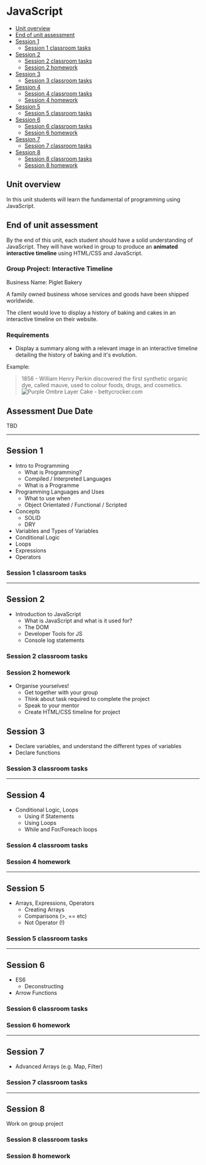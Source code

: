 # JavaScript

* [Unit overview](#unit-overview)
* [End of unit assessment](#end-of-unit-assessment)
* [Session 1](#session-1)
  * [Session 1 classroom tasks](#session-1-classroom-tasks)
* [Session 2](#session-2)
  * [Session 2 classroom tasks](#session-2-classroom-tasks)
  * [Session 2 homework](#session-2-homework)
* [Session 3](#session-3)
  * [Session 3 classroom tasks](#session-3-classroom-tasks)
* [Session 4](#session-4)
  * [Session 4 classroom tasks](#session-4-classroom-tasks)
  * [Session 4 homework](#session-4-homework)
* [Session 5](#session-5)
  * [Session 5 classroom tasks](#session-5-classroom-tasks)
* [Session 6](#session-6)
  * [Session 6 classroom tasks](#session-6-classroom-tasks)
  * [Session 6 homework](#session-6-homework)
* [Session 7](#session-7)
  * [Session 7 classroom tasks](#session-7-classroom-tasks)
* [Session 8](#session-8)
  * [Session 8 classroom tasks](#session-8-classroom-tasks)
  * [Session 8 homework](#session-8-homework)

## Unit overview

In this unit students will learn the fundamental of programming using JavaScript.

## End of unit assessment

By the end of this unit, each student should have a solid understanding of JavaScript. They will have worked in group to produce an **animated interactive timeline** using HTML/CSS and JavaScript.

### Group Project: Interactive Timeline

Business Name: Piglet Bakery

A family owned business whose services and goods have been shipped worldwide. 

The client would love to display a history of baking and cakes in an interactive timeline on their website.

### Requirements

* Display a summary along with a relevant image in an interactive timeline detailing the history of baking and it's evolution.

Example:
> 1856 - William Henry Perkin discovered the first synthetic organic dye, called mauve, used to colour foods, drugs, and cosmetics.
> ![Purple Ombre Layer Cake - bettycrocker.com](https://eaasset-bucket.s3.eu-west-2.amazonaws.com/mauve-cake.jpg "Purple Ombre Layer Cake - bettycrocker.com")

## Assessment Due Date

TBD

<!-- * **??day ?? 2021 - Vaughan**
* **??day ?? 2021 - Jackson** -->

---

## Session 1

* Intro to Programming
  * What is Programming?
  * Compiled / Interpreted Languages
  * What is a Programme
* Programming Languages and Uses
  * What to use when
  * Object Orientated / Functional / Scripted
* Concepts
  * SOLID
  * DRY
* Variables and Types of Variables
* Conditional Logic
* Loops
* Expressions
* Operators

### Session 1 classroom tasks

<!-- * Quiz on ??? -->

---

## Session 2

* Introduction to JavaScript
  * What is JavaScript and what is it used for?
  * The DOM
  * Developer Tools for JS
  * Console log statements

### Session 2 classroom tasks

<!-- *  -->

### Session 2 homework

* Organise yourselves!
  * Get together with your group
  * Think about task required to complete the project
  * Speak to your mentor
  * Create HTML/CSS timeline for project

<!-- * ? -->
## Session 3

* Declare variables, and understand the different types of variables
* Declare functions

### Session 3 classroom tasks

<!-- * ? -->

---

## Session 4

* Conditional Logic, Loops
  * Using if Statements
  * Using Loops
  * While and For/Foreach loops
  
### Session 4 classroom tasks

<!-- * ? -->

### Session 4 homework

<!-- * ? -->

---

## Session 5

* Arrays, Expressions, Operators
  * Creating Arrays
  * Comparisons (>, == etc)
  * Not Operator (!)

### Session 5 classroom tasks

<!-- * ? -->

---

## Session 6

* ES6
  * Deconstructing <!-- (move from React?) -->
* Arrow Functions

### Session 6 classroom tasks

<!-- * ? -->

### Session 6 homework

<!-- * ? -->

---

## Session 7

* Advanced Arrays (e.g. Map, Filter)

### Session 7 classroom tasks

<!-- * ? -->

---

## Session 8

Work on group project

### Session 8 classroom tasks

<!-- * ? -->

### Session 8 homework
